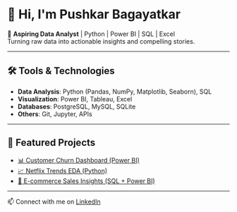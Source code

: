 # 👋 Hi, I'm Pushkar Bagayatkar

🎯 **Aspiring Data Analyst** | Python | Power BI | SQL | Excel  
Turning raw data into actionable insights and compelling stories.

---

## 🛠 Tools & Technologies
- **Data Analysis**: Python (Pandas, NumPy, Matplotlib, Seaborn), SQL  
- **Visualization**: Power BI, Tableau, Excel  
- **Databases**: PostgreSQL, MySQL, SQLite  
- **Others**: Git, Jupyter, APIs

---

## 📌 Featured Projects
- [📊 Customer Churn Dashboard (Power BI)](link-to-repo)
- [📈 Netflix Trends EDA (Python)](link-to-repo)
- [🛒 E-commerce Sales Insights (SQL + Power BI)](link-to-repo)

---

📫 Connect with me on [LinkedIn](https://www.linkedin.com/in/pushkar-bagayatkar/)

